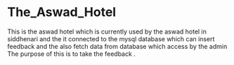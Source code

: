# The_Aswad_Hotel
This is the aswad hotel which is currently used by the aswad hotel in siddhenari and the it connected to the mysql database which can insert feedback and the also fetch data from database which access by the admin The purpose of this is to take the feedback .
